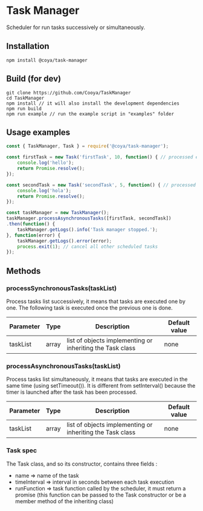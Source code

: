 # Task Manager

Scheduler for run tasks successively or simultaneously. 

## Installation
```
npm install @coya/task-manager
```

## Build (for dev)
```
git clone https://github.com/Cooya/TaskManager
cd TaskManager
npm install // it will also install the development dependencies
npm run build
npm run example // run the example script in "examples" folder
```

## Usage examples
```javascript
const { TaskManager, Task } = require('@coya/task-manager');

const firstTask = new Task('firstTask', 10, function() { // processed every 10 seconds
    console.log('hello');
    return Promise.resolve();
});

const secondTask = new Task('secondTask', 5, function() { // processed every 5 seconds
    console.log('hola');
    return Promise.resolve();
});

const taskManager = new TaskManager();
taskManager.processAsynchronousTasks([firstTask, secondTask])
.then(function() {
    taskManager.getLogs().info('Task manager stopped.');
}, function(error) {
    taskManager.getLogs().error(error);
    process.exit(1); // cancel all other scheduled tasks
});
```

## Methods


### processSynchronousTasks(taskList)

Process tasks list successively, it means that tasks are executed one by one. The following task is executed once the previous one is done.

Parameter | Type    | Description | Default value
--------  | ---     | --- | ---
taskList  | array<Task> | list of objects implementing or inheriting the Task class | none

### processAsynchronousTasks(taskList)

Process tasks list simultaneously, it means that tasks are executed in the same time (using setTimeout()). It is different from setInterval() because the timer is launched after the task has been processed.

Parameter | Type    | Description | Default value
--------  | ---     | --- | ---
taskList  | array<Task> | list of objects implementing or inheriting the Task class | none

### Task spec

The Task class, and so its constructor, contains three fields :
* name => name of the task
* timeInterval => interval in seconds between each task execution
* runFunction => task function called by the scheduler, it must return a promise (this function can be passed to the Task constructor or be a member method of the inheriting class)
